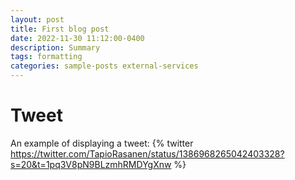 ```yaml
---
layout: post
title: First blog post
date: 2022-11-30 11:12:00-0400
description: Summary
tags: formatting
categories: sample-posts external-services
---
```


# Tweet
An example of displaying a tweet:
{% twitter https://twitter.com/TapioRasanen/status/1386968265042403328?s=20&t=1pq3V8pN9BLzmhRMDYgXnw %}


